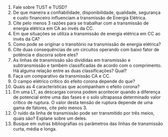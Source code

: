 1.	Fale sobre TUST e TUSD? 
2.	De que maneira a confiabilidade, disponibilidade, qualidade, segurança e custo financeiro influenciam a transmissão de Energia Elétrica. 
3.	Cite pelo menos 3 razões para se trabalhar com a transmissão de energia elétrica em CA ao invés da CC.
4.	Em que situações se utiliza a transmissão de energia elétrica em CC ao invés da CA?
5.	Como pode se originar o transitório na transmissão de energia elétrica?
6.	Cite duas consequências de um circuitos operando com baixo fator de potência e discorra sobre eles?
7.	As linhas de transmissão são divididas em transmissão e subtransmissão e também classificadas de acordo com o comprimento. Há alguma relação entre as duas classificações? Qual?
8.	Faça um comparativo da transmissão CA e CC.
9.	O campo elétrico crítico do efeito corona depende do que?
10.	Quais as 4 características que acompanham o efeito corona?
11.	Em uma LT, as descargas corona podem acontecer quando a diferença de potencial entre uma das fases e o solo ultrapassa determinado valor crítico de ruptura. O valor desta tensão de ruptura depende de uma gama de fatores, cite pelo menos 3.
12.	O ruído da linha de transmissão pode ser transmitido por três meios, quais são? Explane sobre um deles.
13.	Busque em outras bibliografias os parâmetros das linhas de transmissão curta, média e longa.
